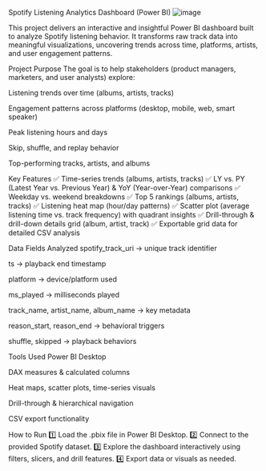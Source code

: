 Spotify Listening Analytics Dashboard (Power BI)
![image](https://github.com/user-attachments/assets/87ce7c82-e4c1-4030-b825-6cb535474df3)

This project delivers an interactive and insightful Power BI dashboard built to analyze Spotify listening behavior. It transforms raw track data into meaningful visualizations, uncovering trends across time, platforms, artists, and user engagement patterns.

Project Purpose
The goal is to help stakeholders (product managers, marketers, and user analysts) explore:

Listening trends over time (albums, artists, tracks)

Engagement patterns across platforms (desktop, mobile, web, smart speaker)

Peak listening hours and days

Skip, shuffle, and replay behavior

Top-performing tracks, artists, and albums

Key Features
✅ Time-series trends (albums, artists, tracks)
✅ LY vs. PY (Latest Year vs. Previous Year) & YoY (Year-over-Year) comparisons
✅ Weekday vs. weekend breakdowns
✅ Top 5 rankings (albums, artists, tracks)
✅ Listening heat map (hour/day patterns)
✅ Scatter plot (average listening time vs. track frequency) with quadrant insights
✅ Drill-through & drill-down details grid (album, artist, track)
✅ Exportable grid data for detailed CSV analysis

Data Fields Analyzed
spotify_track_uri → unique track identifier

ts → playback end timestamp

platform → device/platform used

ms_played → milliseconds played

track_name, artist_name, album_name → key metadata

reason_start, reason_end → behavioral triggers

shuffle, skipped → playback behaviors

Tools Used
Power BI Desktop

DAX measures & calculated columns

Heat maps, scatter plots, time-series visuals

Drill-through & hierarchical navigation

CSV export functionality

How to Run
1️⃣ Load the .pbix file in Power BI Desktop.
2️⃣ Connect to the provided Spotify dataset.
3️⃣ Explore the dashboard interactively using filters, slicers, and drill features.
4️⃣ Export data or visuals as needed.

